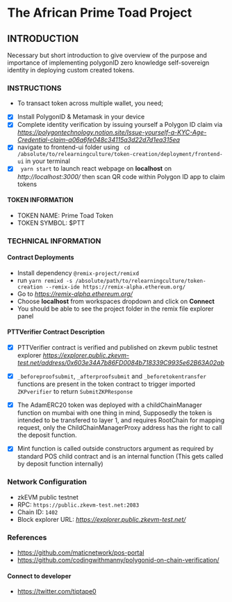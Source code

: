 # The African Prime Toad Project

## INTRODUCTION
Necessary but short introduction to give overview of the purpose and importance of implementing polygonID zero knowledge self-sovereign identity in deploying custom created tokens.
### INSTRUCTIONS
* To transact token across multiple wallet, you need;

- [X] Install PolygonID & Metamask in your device
- [X] Complete identity verification by issuing yourself a Polygon ID claim via *https://polygontechnology.notion.site/Issue-yourself-a-KYC-Age-Credential-claim-a06a6fe048c34115a3d22d7d1ea315ea*
- [X] navigate to frontend-ui folder using ``` cd /absolute/to/relearningculture/token-creation/deployment/frontend-ui``` in your terminal
- [X] ``` yarn start``` to launch react webpage on **localhost** on *http://localhost:3000/* then scan QR code within Polygon ID app to claim tokens

#### TOKEN INFORMATION
* TOKEN NAME: Prime Toad Token
* TOKEN SYMBOL: $PTT
### TECHNICAL INFORMATION
#### Contract Deployments
* Install dependency `@remix-project/remixd`
* run `yarn remixd -s /absolute/path/to/relearningculture/token-creation --remix-ide https://remix-alpha.ethereum.org/` 
* Go to *https://remix-alpha.ethereum.org/*
* Choose **localhost** from workspaces dropdown and click on **Connect**
* You should be able to see the project folder in the remix file explorer panel

#### PTTVerifier Contract Description

- [X] PTTVerifier contract is verified and published on zkevm public testnet explorer *https://explorer.public.zkevm-test.net/address/0x603e34A7b86FD0084b718339C9935e62B63A02ab*

- [X] `_beforeproofsubmit`, `_afterproofsubmit` and  `_beforetokentransfer` functions are present in the token contract to trigger imported `ZKPverifier` to return `SubmitZKPResponse` 

- [X] The AdamERC20 token was deployed with a childChainManager function on mumbai with one thing in mind, Supposedly the token is intended to be transfered to layer 1, and requires RootChain for mapping request, only the ChildChainManagerProxy address has the right to call the deposit function.

- [X] Mint function is called outside constructors argument as required by standard POS child contract and is an internal function (This gets called by deposit function internally)

### Network Configuration
*   zkEVM public testnet
*   RPC: `https://public.zkevm-test.net:2083`
*   Chain ID: `1402`
*   Block explorer URL: *https://explorer.public.zkevm-test.net/*

### References
* https://github.com/maticnetwork/pos-portal 
* https://github.com/codingwithmanny/polygonid-on-chain-verification/

#### Connect to developer
* https://twitter.com/tiptape0
